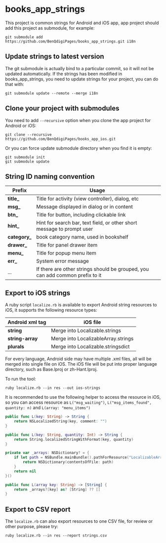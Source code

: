 books_app_strings
=================

This project is common strings for Android and iOS app, app project should add this project
as submodule, for example:

````
git submodule add https://github.com/BenQdigiPages/books_app_strings.git i18n
````

Update strings to latest version
--------------------------------

The git submodule is actually bind to a particular commit, so it will not
be updated automatically. If the strings has been modified in books_app_strings,
you need to update strings for your project, you can do that with:

````
git submodule update --remote --merge i18n
````

Clone your project with submodules
----------------------------------

You need to add `--recursive` option when you clone the app project for Android or iOS:

````
git clone --recursive https://github.com/BenQdigiPages/books_app_ios.git
````

Or you can force update submodule directory when you find it is empty:

````
git submodule init
git submodule update
````

String ID naming convention
---------------------------

Prefix        | Usage
--------------|--------
**title_**    | Title for activity (view controller), dialog, etc
**msg_**      | Message displayed in dialog or in content
**btn_**      | Title for button, including clickable link
**hint_**     | Hint for search bar, text field, or other short message to prompt user
**category_** | book category name, used in bookshelf
**drawer_**   | Title for panel drawer item
**menu_**     | Title for popup menu item
**err_**      | System error message
...           | If there are other strings should be grouped, you can add common prefix to it

Export to iOS strings
---------------------

A ruby script `localize.rb` is available to export Android string resources to iOS, it supports
the following resource types:

Android xml tag  | iOS file
-----------------|-----------
**string**       | Merge into Localizable.strings
**string-array** | Merge into LocalizableArray.strings
**plurals**      | Merge into Localizable.stringsdict

For every language, Android side may have multiple .xml files, all will be merged into
single file on iOS. The iOS file will be put into proper language directory, such as Base.lproj
or zh-Hant.lproj.

To run the tool:

````
ruby localize.rb --in res --out ios-strings
````

It is recommended to use the following helper to access the resource in iOS,
so you can access resource as `L("msg_waiting")`, `L("msg_items_found", quantity: n)`
and `L(array: "menu_items")`


````swift
public func L(key: String) -> String {
    return NSLocalizedString(key, comment: "")
}

public func L(key: String, quantity: Int) -> String {
    return String.localizedStringWithFormat(key, quantity)
}

private var _arrays: NSDictionary? = {
    if let path = NSBundle.mainBundle().pathForResource("LocalizableArray", ofType: "strings") {
        return NSDictionary(contentsOfFile: path)
    }
    return nil
}()

public func L(array key: String) -> [String] {
    return _arrays?[key] as? [String] ?? []
}
````

Export to CSV report
--------------------

The `localize.rb` can also export resources to one CSV file, for review or other purpose, please try:

````
ruby localize.rb --in res --report strings.csv
````


